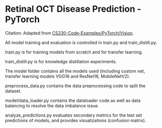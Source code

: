 # Retinal OCT Disease Prediction - PyTorch


Citation: Adapted from [CS230-Code-Examples/PyTorch/Vision](https://github.com/cs230-stanford/cs230-code-examples/tree/master/pytorch/vision).


All model training and evaluation is controlled in train.py and train_distill.py.

train.py is for training models from scratch and for transfer learning.

train_distill.py is for knowledge distillation experiments. 

The model folder contains all the models used (including custom net, transfer learning models VGG16 and ResNet18, MobileNetV2). 

preprocess_data.py contains the data preprocessing code to split the dataset. 

model/data_loader.py contains the dataloader code as well as data balancing to resolve the data imbalance issue. 

analyze_predictions.py evaluates secondary metrics for the test set predictions of models, and provides visualizations (confusion matrix). 

